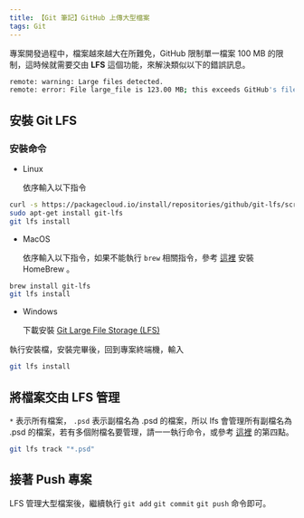 ```yaml
---
title: 【Git 筆記】GitHub 上傳大型檔案
tags: Git
---
```

專案開發過程中，檔案越來越大在所難免，GitHub 限制單一檔案 100 MB 的限制，這時候就需要交由 **LFS** 這個功能，來解決類似以下的錯誤訊息。

``` bash
remote: warning: Large files detected.
remote: error: File large_file is 123.00 MB; this exceeds GitHub's file size limit of 100 MB
```

## 安裝 Git LFS

### 安裝命令

* Linux

    依序輸入以下指令

``` bash
curl -s https://packagecloud.io/install/repositories/github/git-lfs/script.deb.sh | sudo bash
sudo apt-get install git-lfs
git lfs install
```

* MacOS

    依序輸入以下指令，如果不能執行 `brew` 相關指令，參考 [這裡](https://brew.sh/index_zh-tw) 安裝 HomeBrew 。

``` bash
brew install git-lfs
git lfs install
```

* Windows

    下載安裝 [Git Large File Storage (LFS)](https://git-lfs.github.com/)

執行安裝檔，安裝完畢後，回到專案終端機，輸入

``` bash
git lfs install
```

## 將檔案交由 LFS 管理

`*` 表示所有檔案， `.psd` 表示副檔名為 .psd 的檔案，所以 lfs 會管理所有副檔名為 .psd 的檔案，若有多個附檔名要管理，請一一執行命令，或參考 [這裡](https://www.jianshu.com/p/64e3137cbc22) 的第四點。

``` bash
git lfs track "*.psd"
```

## 接著 Push 專案

LFS 管理大型檔案後，繼續執行 `git add`  `git commit`  `git push` 命令即可。
